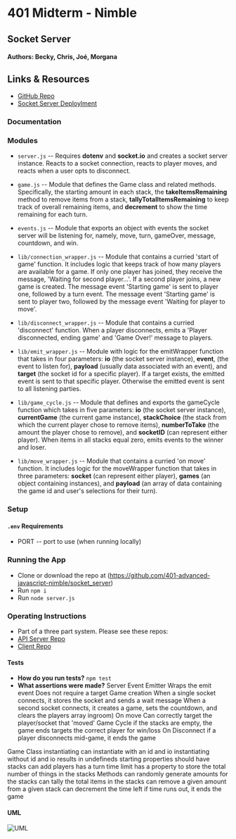# 401 Midterm - Nimble

## Socket Server

#### Authors: Becky, Chris, Joé, Morgana

## Links & Resources
* [GitHub Repo](https://github.com/401-advanced-javascript-nimble/socket_server)
* [Socket Server Deploylment](https://401-advanced-javascript-nimble-socket-server.azurewebsites.net)

### Documentation

### Modules
* `server.js` -- Requires **dotenv** and **socket.io** and creates a socket server instance. Reacts to a socket connection, reacts to player moves, and reacts when a user opts to disconnect.
* `game.js` -- Module that defines the Game class and related methods. Specifically, the starting amount in each stack, the **takeItemsRemaining** method to remove items from a stack, **tallyTotalItemsRemaining** to keep track of overall remaining items, and **decrement** to show the time remaining for each turn.
* `events.js` -- Module that exports an object with events the socket server will be listening for, namely, move, turn, gameOver, message, countdown, and win.
* `lib/connection_wrapper.js` -- Module that contains a curried 'start of game' function. It includes logic that keeps track of how many players are available for a game. If only one player has joined, they receive the message, 'Waiting for second player...'. If a second player joins, a new game is created. The message event 'Starting game' is sent to player one, followed by a turn event. The message event 'Starting game' is sent to player two, followed by the message event 'Waiting for player to move'.
* `lib/disconnect_wrapper.js` -- Module that contains a curried 'disconnect' function. When a player disconnects, emits a 'Player disconnected, ending game' and 'Game Over!' message to players.
* `lib/emit_wrapper.js` -- Module with logic for the emitWrapper function that takes in four parameters: **io** (the socket server instance), **event**, (the event to listen for), **payload** (usually data associated with an event), and **target** (the socket id for a specific player). If a target exists, the emitted event is sent to that specific player. Otherwise the emitted event is sent to all listening parties.
* `lib/game_cycle.js` -- Module that defines and exports the gameCycle function which takes in five parameters: **io** (the socket server instance), **currentGame** (the current game instance), **stackChoice** (the stack from which the current player chose to remove items), **numberToTake** (the amount the player chose to remove), and **socketID** (can represent either player). When items in all stacks equal zero, emits events to the winner and loser.

* `lib/move_wrapper.js` -- Module that contains a curried 'on move' function. It includes logic for the moveWrapper function that takes in three parameters: **socket** (can represent either player), **games** (an object containing instances), and **payload** (an array of data containing the game id and user's selections for their turn).

### Setup
#### `.env` Requirements
* PORT -- port to use (when running locally)

### Running the App
* Clone or download the repo at (https://github.com/401-advanced-javascript-nimble/socket_server)
* Run `npm i`
* Run `node server.js`

### Operating Instructions
* Part of a three part system. Please see these repos: 
* [API Server Repo](https://github.com/401-advanced-javascript-nimble/API_server)
* [Client Repo](https://github.com/401-advanced-javascript-nimble/client)

#### Tests
* **How do you run tests?** `npm test`
* **What assertions were made?**
Server
  Event Emitter
    Wraps the emit event
    Does not require a target
  Game creation
    When a single socket connects, it stores the socket and sends a wait message
    When a second socket connects, it creates a game, sets the countdown, and clears the players array ingroom)
  On move
    Can correctly target the player/socket that 'moved'
  Game Cycle
    if the stacks are empty, the game ends 
    targets the correct player for win/loss 
  On Disconnect
    if a player disconnects mid-game, it ends the game 

Game Class
  instantiating
    can instantiate with an id and io 
    instantiating without id and io results in undefineds 
  starting properties
    should have stacks 
    can add players 
    has a turn time limit 
    has a property to store the total number of things in the stacks
  Methods
    can randomly generate amounts for the stacks 
    can tally the total items in the stacks
    can remove a given amount from a given stack 
    can decrement the time left 
    if time runs out, it ends the game

#### UML
![UML](./assets/Nimble_UML.jpg)